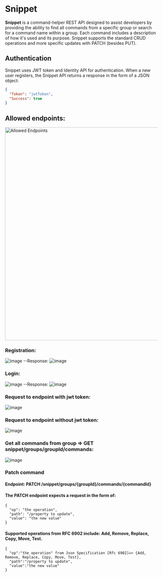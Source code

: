 # Snippet

**Snippet** is a command-helper REST API designed to assist developers by providing the ability to find all commands from a specific group or search for a command name within a group. 
Each command includes a description of how it's used and its purpose. 
Snippet supports the standard CRUD operations and more specific updates with PATCH (besides PUT).

## Authentication

Snippet uses JWT token and Identity API for authentication. When a new user registers, the Snippet API returns a response in the form of a JSON object:

```json
{
  "Token": "jwtToken",
  "Success": true
}
```

## Allowed endpoints:

<img src="https://user-images.githubusercontent.com/97282923/191720982-cabb07fa-25ad-4e60-a4c7-d1a78073617b.png" alt="Allowed Endpoints" width="700">


### Registration:
![image](https://user-images.githubusercontent.com/97282923/191724524-43aaac01-b4c9-4304-82cf-4e1c558b4648.png)
--Response: 
![image](https://user-images.githubusercontent.com/97282923/191724771-4f7c206c-f40d-453e-b8f7-fc63a8837453.png)

### Login:
![image](https://user-images.githubusercontent.com/97282923/191724950-448ff968-2723-44f0-89be-8537a408dc95.png)
--Response:
![image](https://user-images.githubusercontent.com/97282923/191725058-040eb3e6-7140-4de8-a222-870074a48a01.png)

### Request to endpoint with jwt token:
![image](https://user-images.githubusercontent.com/97282923/191725206-293f96ca-bf73-41f2-870b-69620f55f9af.png)

### Request to endpoint without jwt token:
![image](https://user-images.githubusercontent.com/97282923/191725347-41620b62-8634-4231-a87b-c836ee34ce38.png)

### Get all commands from group => GET snippet/groups/groupId/commands:
![image](https://user-images.githubusercontent.com/97282923/191727089-2adbdc21-3d83-4f22-aee8-b64b7c073fdc.png)

### Patch command 
#### Endpoint: PATCH /snippet/groups/{groupId}/commands/{commandId} 
#### The PATCH endpoint expects a request in the form of:
```
{
  "op": "the operation",
  "path": "/property to update",
  "value": "the new value"
}
```
#### Supported operations from RFC 6902 include: Add, Remove, Replace, Copy, Move, Test.
```
{
  "op":"the operation" from Json Specification [Rfc 6902]=> {Add, Remove, Replace, Copy, Move, Test},
  "path":"/property to update",
  "value":"the new value"
}
```

